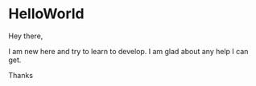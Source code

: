 # HelloWorld

Hey there, 

I am new here and try to learn to develop. I am glad about any help I can get. 

Thanks
